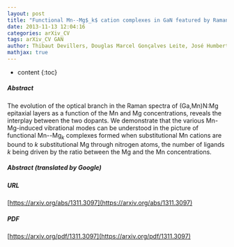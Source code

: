 ```yaml
---
layout: post
title: "Functional Mn--Mg$_k$ cation complexes in GaN featured by Raman spectroscopy"
date: 2013-11-13 12:04:16
categories: arXiv_CV
tags: arXiv_CV GAN
author: Thibaut Devillers, Douglas Marcel Gonçalves Leite, José Humberto Dias da Silva, Alberta Bonanni
mathjax: true
---
```


* content
{:toc}

##### Abstract
The evolution of the optical branch in the Raman spectra of (Ga,Mn)N:Mg epitaxial layers as a function of the Mn and Mg concentrations, reveals the interplay between the two dopants. We demonstrate that the various Mn-Mg-induced vibrational modes can be understood in the picture of functional Mn--Mg$_k$ complexes formed when substitutional Mn cations are bound to $k$ substitutional Mg through nitrogen atoms, the number of ligands $k$ being driven by the ratio between the Mg and the Mn concentrations.

##### Abstract (translated by Google)


##### URL
[https://arxiv.org/abs/1311.3097](https://arxiv.org/abs/1311.3097)

##### PDF
[https://arxiv.org/pdf/1311.3097](https://arxiv.org/pdf/1311.3097)

